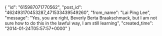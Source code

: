  {
   "id": "615987071770562",
   "post_id": "462493170453287_471533439549260",
   "from_name": "Lai Ping Lee",
   "message": "Yes, you are right, Beverly Berta Braakschmack, but I am not sure how to do this in the lawful way, I am still learning",
   "created_time": "2014-01-24T05:57:57+0000"
 }
